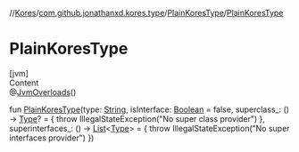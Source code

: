 //[Kores](../../index.md)/[com.github.jonathanxd.kores.type](../index.md)/[PlainKoresType](index.md)/[PlainKoresType](-plain-kores-type.md)



# PlainKoresType  
[jvm]  
Content  
@[JvmOverloads](https://kotlinlang.org/api/latest/jvm/stdlib/kotlin.jvm/-jvm-overloads/index.html)()  
  
fun [PlainKoresType](-plain-kores-type.md)(type: [String](https://kotlinlang.org/api/latest/jvm/stdlib/kotlin/-string/index.html), isInterface: [Boolean](https://kotlinlang.org/api/latest/jvm/stdlib/kotlin/-boolean/index.html) = false, superclass_: () -> [Type](https://docs.oracle.com/javase/8/docs/api/java/lang/reflect/Type.html)? = { throw IllegalStateException("No super class provider") }, superinterfaces_: () -> [List](https://kotlinlang.org/api/latest/jvm/stdlib/kotlin.collections/-list/index.html)<[Type](https://docs.oracle.com/javase/8/docs/api/java/lang/reflect/Type.html)> = { throw IllegalStateException("No super interfaces provider") })  



